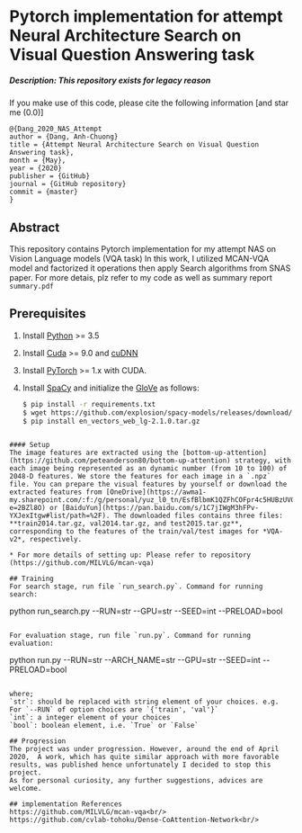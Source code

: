 # Pytorch implementation for attempt Neural Architecture Search on Visual Question Answering task

##### Description: This repository exists for legacy reason

If you make use of this code, please cite the following information [and star me (0.0)]
```
@{Dang_2020_NAS_Attempt
author = {Dang, Anh-Chuong}
title = {Attempt Neural Architecture Search on Visual Question Answering task},
month = {May},
year = {2020}
publisher = {GitHub}
journal = {GitHub repository}
commit = {master}
}
```

## Abstract
This repository contains Pytorch implementation for my attempt NAS on Vision Language models (VQA task)
In this work, I utilized MCAN-VQA model and factorized it operations then apply Search algorithms from SNAS paper.
For more detais, plz refer to my code as well as summary report `summary.pdf`

## Prerequisites
1. Install [Python](https://www.python.org/downloads/) >= 3.5
2. Install [Cuda](https://developer.nvidia.com/cuda-toolkit) >= 9.0 and [cuDNN](https://developer.nvidia.com/cudnn)
3. Install [PyTorch](http://pytorch.org/) >= 1.x with CUDA.
4. Install [SpaCy](https://spacy.io/) and initialize the [GloVe](https://github.com/explosion/spacy-models/releases/download/en_vectors_web_lg-2.1.0/en_vectors_web_lg-2.1.0.tar.gz) as follows:

	```bash
	$ pip install -r requirements.txt
	$ wget https://github.com/explosion/spacy-models/releases/download/en_vectors_web_lg-2.1.0/en_vectors_web_lg-2.1.0.tar.gz -O en_vectors_web_lg-2.1.0.tar.gz
	$ pip install en_vectors_web_lg-2.1.0.tar.gz
  ```

#### Setup
 The image features are extracted using the [bottom-up-attention](https://github.com/peteanderson80/bottom-up-attention) strategy, with each image being represented as an dynamic number (from 10 to 100) of 2048-D features. We store the features for each image in a `.npz` file. You can prepare the visual features by yourself or download the extracted features from [OneDrive](https://awma1-my.sharepoint.com/:f:/g/personal/yuz_l0_tn/EsfBlbmK1QZFhCOFpr4c5HUBzUV0aH2h1McnPG1jWAxytQ?e=2BZl8O) or [BaiduYun](https://pan.baidu.com/s/1C7jIWgM3hFPv-YXJexItgw#list/path=%2F). The downloaded files contains three files: **train2014.tar.gz, val2014.tar.gz, and test2015.tar.gz**, corresponding to the features of the train/val/test images for *VQA-v2*, respectively.

* For more details of setting up: Please refer to repository (https://github.com/MILVLG/mcan-vqa)

## Training
For search stage, run file `run_search.py`. Command for running search:
```
python run_search.py --RUN=str --GPU=str --SEED=int --PRELOAD=bool
```

For evaluation stage, run file `run.py`. Command for running evaluation:
```
python run.py --RUN=str --ARCH_NAME=str --GPU=str --SEED=int --PRELOAD=bool
```

where;
`str`: should be replaced with string element of your choices. e.g. For `--RUN` of option choices are `{'train', 'val'}`
`int`: a integer element of your choices
`bool`: boolean element, i.e. `True` or `False`

## Progression
The project was under progression. However, around the end of April 2020,  A work, which has quite similar approach with more favorable results, was published hence unfortunately I decided to stop this project.
As for personal curiosity, any further suggestions, advices are welcome.

## implementation References
https://github.com/MILVLG/mcan-vqa<br/>
https://github.com/cvlab-tohoku/Dense-CoAttention-Network<br/>
